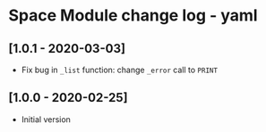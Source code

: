 # Space Module change log - yaml

## [1.0.1 - 2020-03-03]

* Fix bug in `_list` function: change `_error` call to `PRINT`


## [1.0.0 - 2020-02-25]

+ Initial version
